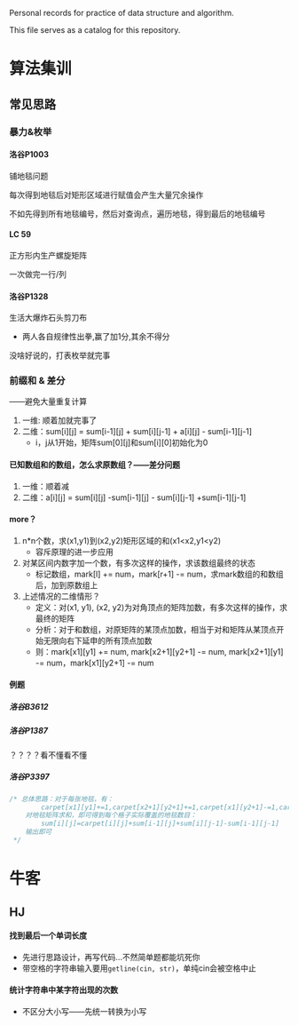 Personal records for practice of data structure and algorithm.

This file serves as a catalog for this repository.



# 算法集训

## 常见思路

### 暴力&枚举

#### 洛谷P1003

铺地毯问题

每次得到地毯后对矩形区域进行赋值会产生大量冗余操作

不如先得到所有地毯编号，然后对查询点，遍历地毯，得到最后的地毯编号



#### LC 59

正方形内生产螺旋矩阵

一次做完一行/列



#### 洛谷P1328

生活大爆炸石头剪刀布

- 两人各自规律性出拳,赢了加1分,其余不得分

没啥好说的，打表枚举就完事



### 前缀和 & 差分

——避免大量重复计算

1. 一维: 顺着加就完事了
2. 二维：sum\[i][j] = sum\[i-1][j] + sum\[i][j-1] + a\[i][j] - sum\[i-1][j-1]
   - i，j从1开始，矩阵sum\[0][j]和sum\[i][0]初始化为0

#### 已知数组和的数组，怎么求原数组？——差分问题

1. 一维：顺着减
2. 二维：a\[i][j] = sum\[i][j] -sum\[i-1][j] - sum\[i][j-1] +sum\[i-1][j-1]

#### more？

1. n*n个数，求(x1,y1)到(x2,y2)矩形区域的和(x1<x2,y1<y2)
   - 容斥原理的进一步应用
2. 对某区间内数字加一个数，有多次这样的操作，求该数组最终的状态
   - 标记数组，mark[l] += num，mark[r+1] -= num，求mark数组的和数组后，加到原数组上
3. 上述情况的二维情形？
   - 定义：对(x1, y1), (x2, y2)为对角顶点的矩阵加数，有多次这样的操作，求最终的矩阵
   - 分析：对于和数组，对原矩阵的某顶点加数，相当于对和矩阵从某顶点开始无限向右下延申的所有顶点加数
   - 则：mark\[x1][y1] += num, mark\[x2+1][y2+1] -= num, mark\[x2+1][y1] -= num，mark\[x1][y2+1] -= num

#### 例题

##### 洛谷B3612

##### 洛谷P1387

？？？？看不懂看不懂

##### 洛谷P3397

```C++
/* 总体思路：对于每张地毯，有：
        carpet[x1][y1]+=1,carpet[x2+1][y2+1]+=1,carpet[x1][y2+1]-=1,carpet[x2+1][y1]-=1
    对地毯矩阵求和，即可得到每个格子实际覆盖的地毯数目：
        sum[i][j]=carpet[i][j]+sum[i-1][j]+sum[i][j-1]-sum[i-1][j-1]
    输出即可
 */
```






# 牛客

## HJ

#### 找到最后一个单词长度

- 先进行思路设计，再写代码...不然简单题都能坑死你
- 带空格的字符串输入要用`getline(cin, str)`，单纯cin会被空格中止

#### 统计字符串中某字符出现的次数

- 不区分大小写——先统一转换为小写